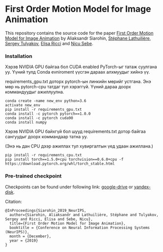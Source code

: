 # First Order Motion Model for Image Animation

This repository contains the source code for the paper [First Order Motion Model for Image Animation](https://papers.nips.cc/paper/8935-first-order-motion-model-for-image-animation) by Aliaksandr Siarohin, [Stéphane Lathuilière](http://stelat.eu), [Sergey Tulyakov](http://stulyakov.com), [Elisa Ricci](http://elisaricci.eu/) and [Nicu Sebe](http://disi.unitn.it/~sebe/). 

### Installation
Хэрэв NVIDIA GPU байгаа бол CUDA enabled PyTorch-ыг татаж суулгана уу.
Үүний тулд Conda evniroment үүсгэн дараах алхмуудыг хийнэ үү.

requirements_gpu.txt доторх pytorch-ын линкийн мөрийг устгана. Энэ мөр нь pytorch-cpu татдаг тул хэрэггүй.
Үүний дараа доорх коммандуудыг ажиллуулна.
```console
conda create -name new_env python=3.6
activate new_env
pip install -r requirements_gpu.txt
conda install -c pytorch pytorch==1.0.0
conda install -c pytorch cuda90
conda install numpy
```

Хэрэв NVIDIA GPU байхгүй бол шууд requirements.txt дотор байгаа сангуудыг доорх коммандаар татна уу.

(Энэ нь дан CPU дээр ажиллах тул хувиргалтын үед удаан ажиллана.)
```
pip install -r requirements_cpu.txt
pip install torch==1.5.0+cpu torchvision==0.6.0+cpu -f https://download.pytorch.org/whl/torch_stable.html
```


### Pre-trained checkpoint
Checkpoints can be found under following link: [google-drive](https://drive.google.com/open?id=1PyQJmkdCsAkOYwUyaj_l-l0as-iLDgeH) or [yandex-disk](https://yadi.sk/d/lEw8uRm140L_eQ).

Citation:

```
@InProceedings{Siarohin_2019_NeurIPS,
  author={Siarohin, Aliaksandr and Lathuilière, Stéphane and Tulyakov, Sergey and Ricci, Elisa and Sebe, Nicu},
  title={First Order Motion Model for Image Animation},
  booktitle = {Conference on Neural Information Processing Systems (NeurIPS)},
  month = {December},
  year = {2019}
}
```
